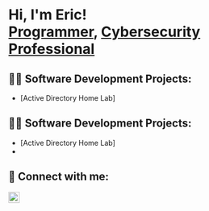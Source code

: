 <h1>Hi, I'm Eric! <br/><a href="https://github.com/samohtsu">Programmer</a>, <a href="https://www.linkedin.com/in/ericthomas98/">Cybersecurity Professional</a>

<h2>👨‍💻 Software Development Projects:</h2>

- [Active Directory Home Lab]</h2>

<h2>👨‍💻 Software Development Projects:</h2>

- [Active Directory Home Lab]</h2>
-
<h2> 🤳 Connect with me:</h2>

[<img align="left" alt="EricThomas | LinkedIn" width="22px" src="https://cdn.jsdelivr.net/npm/simple-icons@v3/icons/linkedin.svg" />][linkedin]

[linkedin]: www.linkedin.com/in/ericthomas98

<!--
**samohtsu/samohtsu** is a ✨ _special_ ✨ repository because its `README.md` (this file) appears on your GitHub profile.

Here are some ideas to get you started:

- 🔭 I’m currently working on ...
- 🌱 I’m currently learning ...
- 👯 I’m looking to collaborate on ...
- 🤔 I’m looking for help with ...
- 💬 Ask me about ...
- 📫 How to reach me: ...
- 😄 Pronouns: ...
- ⚡ Fun fact: ...
-->
